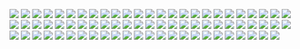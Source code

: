 ![](https://gitlab.com/ntrungcn/867/-/raw/master/08.jpg)
![](https://gitlab.com/ntrungcn/867/-/raw/master/09.jpg)
![](https://gitlab.com/ntrungcn/867/-/raw/master/10.jpg)
![](https://gitlab.com/ntrungcn/867/-/raw/master/11.jpg)
![](https://gitlab.com/ntrungcn/867/-/raw/master/12.jpg)
![](https://gitlab.com/ntrungcn/867/-/raw/master/13.jpg)
![](https://gitlab.com/ntrungcn/867/-/raw/master/14.jpg)
![](https://gitlab.com/ntrungcn/867/-/raw/master/15.jpg)
![](https://gitlab.com/ntrungcn/867/-/raw/master/16.jpg)
![](https://gitlab.com/ntrungcn/867/-/raw/master/17.jpg)
![](https://gitlab.com/ntrungcn/867/-/raw/master/18.jpg)
![](https://gitlab.com/ntrungcn/867/-/raw/master/19.jpg)
![](https://gitlab.com/ntrungcn/867/-/raw/master/20.jpg)
![](https://gitlab.com/ntrungcn/867/-/raw/master/21.jpg)
![](https://gitlab.com/ntrungcn/867/-/raw/master/22.jpg)
![](https://gitlab.com/ntrungcn/867/-/raw/master/23.jpg)
![](https://gitlab.com/ntrungcn/867/-/raw/master/24.jpg)
![](https://gitlab.com/ntrungcn/867/-/raw/master/25.jpg)
![](https://gitlab.com/ntrungcn/867/-/raw/master/26.jpg)
![](https://gitlab.com/ntrungcn/867/-/raw/master/27.jpg)
![](https://gitlab.com/ntrungcn/867/-/raw/master/28.jpg)
![](https://gitlab.com/ntrungcn/867/-/raw/master/29.jpg)
![](https://gitlab.com/ntrungcn/867/-/raw/master/30.jpg)
![](https://gitlab.com/ntrungcn/867/-/raw/master/31.jpg)
![](https://gitlab.com/ntrungcn/867/-/raw/master/32.jpg)
![](https://gitlab.com/ntrungcn/867/-/raw/master/33.jpg)
![](https://gitlab.com/ntrungcn/867/-/raw/master/34.jpg)
![](https://gitlab.com/ntrungcn/867/-/raw/master/35.jpg)
![](https://gitlab.com/ntrungcn/867/-/raw/master/36.jpg)
![](https://gitlab.com/ntrungcn/867/-/raw/master/37.jpg)
![](https://gitlab.com/ntrungcn/867/-/raw/master/38.jpg)
![](https://gitlab.com/ntrungcn/867/-/raw/master/39.jpg)
![](https://gitlab.com/ntrungcn/867/-/raw/master/40.jpg)
![](https://gitlab.com/ntrungcn/867/-/raw/master/41.jpg)
![](https://gitlab.com/ntrungcn/867/-/raw/master/42.jpg)
![](https://gitlab.com/ntrungcn/867/-/raw/master/43.jpg)
![](https://gitlab.com/ntrungcn/867/-/raw/master/44.jpg)
![](https://gitlab.com/ntrungcn/867/-/raw/master/45.jpg)
![](https://gitlab.com/ntrungcn/867/-/raw/master/46.jpg)
![](https://gitlab.com/ntrungcn/867/-/raw/master/47.jpg)
![](https://gitlab.com/ntrungcn/867/-/raw/master/48.jpg)
![](https://gitlab.com/ntrungcn/867/-/raw/master/49.jpg)
![](https://gitlab.com/ntrungcn/867/-/raw/master/50.jpg)
![](https://gitlab.com/ntrungcn/867/-/raw/master/51.jpg)
![](https://gitlab.com/ntrungcn/867/-/raw/master/52.jpg)
![](https://gitlab.com/ntrungcn/867/-/raw/master/53.jpg)
![](https://gitlab.com/ntrungcn/867/-/raw/master/54.jpg)
![](https://gitlab.com/ntrungcn/867/-/raw/master/55.jpg)
![](https://gitlab.com/ntrungcn/867/-/raw/master/56.jpg)
![](https://gitlab.com/ntrungcn/867/-/raw/master/57.jpg)
![](https://gitlab.com/ntrungcn/867/-/raw/master/58.jpg)
![](https://gitlab.com/ntrungcn/867/-/raw/master/59.jpg)
![](https://gitlab.com/ntrungcn/867/-/raw/master/60.jpg)
![](https://gitlab.com/ntrungcn/867/-/raw/master/61.jpg)
![](https://gitlab.com/ntrungcn/867/-/raw/master/62.jpg)
![](https://gitlab.com/ntrungcn/867/-/raw/master/63.jpg)
![](https://gitlab.com/ntrungcn/867/-/raw/master/64.jpg)
![](https://gitlab.com/ntrungcn/867/-/raw/master/65.jpg)
![](https://gitlab.com/ntrungcn/867/-/raw/master/66.jpg)
![](https://gitlab.com/ntrungcn/867/-/raw/master/67.jpg)
![](https://gitlab.com/ntrungcn/867/-/raw/master/68.jpg)
![](https://gitlab.com/ntrungcn/867/-/raw/master/69.jpg)
![](https://gitlab.com/ntrungcn/867/-/raw/master/70.jpg)
![](https://gitlab.com/ntrungcn/867/-/raw/master/71.jpg)
![](https://gitlab.com/ntrungcn/867/-/raw/master/72.jpg)
![](https://gitlab.com/ntrungcn/867/-/raw/master/73.jpg)
![](https://gitlab.com/ntrungcn/867/-/raw/master/74.jpg)
![](https://gitlab.com/ntrungcn/867/-/raw/master/01.jpg)
![](https://gitlab.com/ntrungcn/867/-/raw/master/02.jpg)
![](https://gitlab.com/ntrungcn/867/-/raw/master/03.jpg)
![](https://gitlab.com/ntrungcn/867/-/raw/master/04.jpg)
![](https://gitlab.com/ntrungcn/867/-/raw/master/05.jpg)
![](https://gitlab.com/ntrungcn/867/-/raw/master/06.jpg)
![](https://gitlab.com/ntrungcn/867/-/raw/master/07.jpg)
